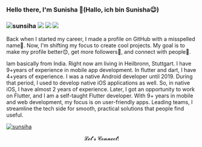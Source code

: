 ### Hello there, I'm Sunisha 👋(Hallo, ich bin Sunisha😉)
### <p align="left"> <img src="https://komarev.com/ghpvc/?username=sunsiha&label=Profile%20views&color=228B22&style=plastic?" alt="sunsiha"/> <a href="https://github.com/sunsiha/"><img src="https://img.shields.io/github/followers/sunsiha?color=%234CC61E&label=GitHub%20Followers%20%3A"/></a>  <a href="https://github.com/sunsiha?tab=repositories"><img src="https://badges.frapsoft.com/os/v2/open-source.svg?v=103"/></a>  <a href="https://github.com/Naereen/badges"><img src="https://img.shields.io/badge/badges-awesome-green.svg"/></a>
Back when I started my career, I made a profile on GitHub with a misspelled name🤣. Now, I'm shifting my focus to create cool projects. My goal is to make my profile better😊, get more followers🤩, and connect with people🥰.
<!-- VISTAS DEL PERFIL -->
Iam basically from India. Right now am living in Heilbronn, Stuttgart. I have 9+years of experience in mobile app development. In flutter and dart, I have 4+years of experience. 
I was a native Android developer until 2019. During that period, I used to develop native iOS applications as well. So, in native iOS, I have almost 2 years of experience. Later, I got an opportunity to work on Flutter, and I am a self-taught Flutter developer. With 9+ years in mobile and web development, my focus is on user-friendly apps. Leading teams, I streamline the tech side for smooth, practical solutions that people find useful.
<!-- TROFEOS GITHUB -->
<p align="left"> <a href="https://github.com/ryo-ma/github-profile-trophy"><img src="https://github-profile-trophy.vercel.app/?username=sunsiha&theme=dracula&column=7" alt="sunsiha" /></a> </p>
<p align="center">𝓛𝓮𝓽'𝓼 𝓒𝓸𝓷𝓷𝓮𝓬𝓽!<p align="center">
<!--
**Sunsiha/sunsiha** is a ✨ _special_ ✨ repository because its `README.md` (this file) appears on your GitHub profile.

Here are some ideas to get you started:

- 🔭 I’m currently working on ...
- 🌱 I’m currently learning ...
- 👯 I’m looking to collaborate on ...
- 🤔 I’m looking for help with ...
- 💬 Ask me about ...
- 📫 How to reach me: ...
- 😄 Pronouns: ...
- ⚡ Fun fact: ...
-->
